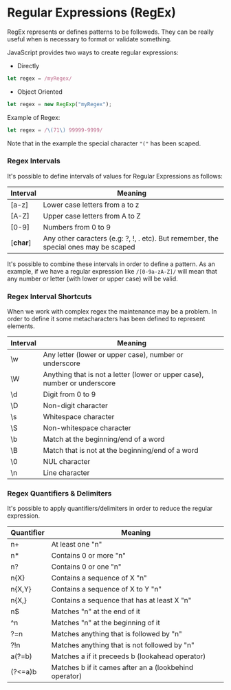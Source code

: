 # Regular Expressions (RegEx)

RegEx represents or defines patterns to be followeds. They can be really useful when is necessary to format or validate something.

JavaScript provides two ways to create regular expressions:

- Directly
```javascript
let regex = /myRegex/
```
- Object Oriented
```javascript
let regex = new RegExp("myRegex");
```

Example of Regex:

```javascript
let regex = /\(71\) 99999-9999/
```

Note that in the example the special character ```"("``` has been scaped.

### Regex Intervals

It's possible to define intervals of values for Regular Expressions as follows:

| Interval | Meaning |
| -- | -- | 
| [a-z] | Lower case letters from a to z |
| [A-Z] | Upper case letters from A to Z |
| [0-9] | Numbers from 0 to 9 |
| [**char**] | Any other caracters (e.g: ?, !, . etc). But remember, the special ones may be scaped |

It's possible to combine these intervals in order to define a pattern. As an example, if we have a regular expression like ```/[0-9a-zA-Z]/``` will mean that any number or letter (with lower or upper case) will be valid.

### Regex Interval Shortcuts

When we work with complex regex the maintenance may be a problem. In order to define it some metacharacters has been defined to represent elements.

| Interval | Meaning
| -- | --  
| \w | Any letter (lower or upper case), number or underscore
| \W | Anything that is not a letter (lower or upper case), number or underscore
| \d | Digit from 0 to 9
| \D | Non-digit character
| \s | Whitespace character
| \S | Non-whitespace character
| \b | Match at the beginning/end of a word
| \B | Match that is not at the beginning/end of a word
| \0 | NUL character
| \n | Line character

### Regex Quantifiers & Delimiters

It's possible to apply quantifiers/delimiters in order to reduce the regular expression.

| Quantifier | Meaning
| -- | --
| n+ | At least one "n"
| n* | Contains 0 or more "n"
| n? | Contains 0 or one "n"
| n{X} | Contains a sequence of X "n"
| n{X,Y} | Contains a sequence of X to Y "n"
| n{X,} | Contains a sequence that has at least X "n"
| n$ | Matches "n" at the end of it
| ^n | Matches "n" at the beginning of it
| ?=n | Matches anything that is followed by "n"
| ?!n | Matches anything that is not followed by "n"
| a(?=b) | Matches a if it preceeds b (lookahead operator)
| (?<=a)b | Matches b if it cames after an a (lookbehind operator)